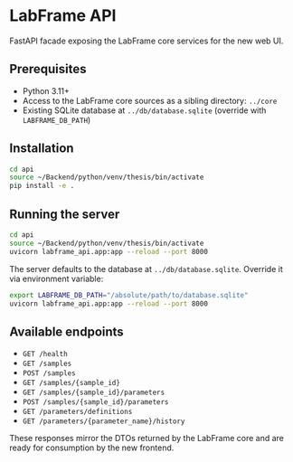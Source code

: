 # LabFrame API

FastAPI facade exposing the LabFrame core services for the new web UI.

## Prerequisites

- Python 3.11+
- Access to the LabFrame core sources as a sibling directory: `../core`
- Existing SQLite database at `../db/database.sqlite` (override with `LABFRAME_DB_PATH`)

## Installation

```bash
cd api
source ~/Backend/python/venv/thesis/bin/activate
pip install -e .
```

## Running the server

```bash
cd api
source ~/Backend/python/venv/thesis/bin/activate
uvicorn labframe_api.app:app --reload --port 8000
```

The server defaults to the database at `../db/database.sqlite`. Override it via
environment variable:

```bash
export LABFRAME_DB_PATH="/absolute/path/to/database.sqlite"
uvicorn labframe_api.app:app --reload --port 8000
```

## Available endpoints

- `GET /health`
- `GET /samples`
- `POST /samples`
- `GET /samples/{sample_id}`
- `GET /samples/{sample_id}/parameters`
- `POST /samples/{sample_id}/parameters`
- `GET /parameters/definitions`
- `GET /parameters/{parameter_name}/history`

These responses mirror the DTOs returned by the LabFrame core and are ready for
consumption by the new frontend.
